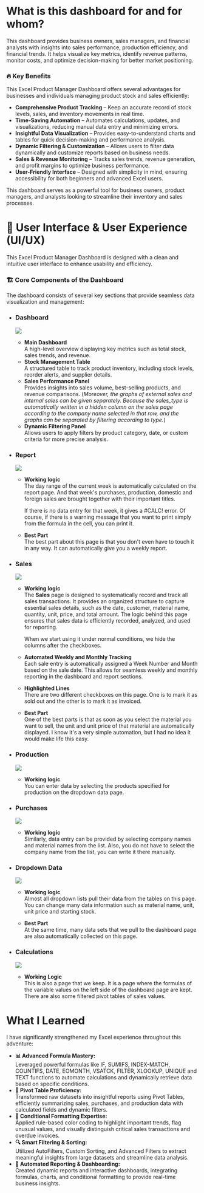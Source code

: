 # What is this dashboard for and for whom?

This dashboard provides business owners, sales managers, and financial analysts with insights into sales performance, production efficiency, and financial trends. It helps visualize key metrics, identify revenue patterns, monitor costs, and optimize decision-making for better market positioning.

### 🔥 Key Benefits
This Excel Product Manager Dashboard offers several advantages for businesses and individuals managing product stock and sales efficiently:

- **Comprehensive Product Tracking** – Keep an accurate record of stock levels, sales, and inventory movements in real time.
- **Time-Saving Automation** – Automates calculations, updates, and visualizations, reducing manual data entry and minimizing errors.
- **Insightful Data Visualization** – Provides easy-to-understand charts and tables for quick decision-making and performance analysis.
- **Dynamic Filtering & Customization** – Allows users to filter data dynamically and customize reports based on business needs.
- **Sales & Revenue Monitoring** – Tracks sales trends, revenue generation, and profit margins to optimize business performance.
- **User-Friendly Interface** – Designed with simplicity in mind, ensuring accessibility for both beginners and advanced Excel users.

This dashboard serves as a powerful tool for business owners, product managers, and analysts looking to streamline their inventory and sales processes.

# 🎨 User Interface & User Experience (UI/UX)

This Excel Product Manager Dashboard is designed with a clean and intuitive user interface to enhance usability and efficiency.

### 🏗 Core Components of the Dashboard

The dashboard consists of several key sections that provide seamless data visualization and management:


- ### Dashboard
    ![](images\Product_Manager_Dashboard.png)
    - **Main Dashboard**  
    A high-level overview displaying key metrics such as total stock, sales trends, and revenue.
    - **Stock Management Table**  
    A structured table to track product inventory, including stock levels, reorder alerts, and supplier details.
    - **Sales Performance Panel**  
    Provides insights into sales volume, best-selling products, and revenue comparisons. (*Moreover, the graphs of external sales and internal sales can be given separately. Because the sales_type is automatically written in a hidden column on the sales page according to the company name selected in that row, and the graphs can be separated by filtering according to type.*)
    - **Dynamic Filtering Panel**  
    Allows users to apply filters by product category, date, or custom criteria for more precise analysis.


- ### Report
    ![](images\Product_Manager_Report.png)
    - **Working logic**  
    The day range of the current week is automatically calculated on the report page. And that week's purchases, production, domestic and foreign sales are brought together with their important titles.  
      
        If there is no data entry for that week, it gives a #CALC! error. Of course, if there is a warning message that you want to print simply from the formula in the cell, you can print it.
    - **Best Part**  
    The best part about this page is that you don't even have to touch it in any way. It can automatically give you a weekly report.


- ### Sales
    ![](images\Product_Manager_Sales.png)
    
    - **Working logic**  
    The **Sales** page is designed to systematically record and track all sales transactions. It provides an organized structure to capture essential sales details, such as the date, customer, material name, quantity, unit, price, and total amount. The logic behind this page ensures that sales data is efficiently recorded, analyzed, and used for reporting.  
    
        When we start using it under normal conditions, we hide the columns after the checkboxes.
    
    - **Automated Weekly and Monthly Tracking**  
    Each sale entry is automatically assigned a Week Number and Month based on the sale date. This allows for seamless weekly and monthly reporting in the dashboard and report sections.

    - **Highlighted Lines**  
    There are two different checkboxes on this page. One is to mark it as sold out and the other is to mark it as invoiced.

    - **Best Part**  
    One of the best parts is that as soon as you select the material you want to sell, the unit and unit price of that material are automatically displayed. I know it's a very simple automation, but I had no idea it would make life this easy.

- ### Production
    ![](images\Product_Manager_Production.png)
    
    - **Working logic**  
    You can enter data by selecting the products specified for production on the dropdown data page.

- ### Purchases
    ![](images\Product_Manager_Purchases.png)
    
    - **Working logic**  
    Similarly, data entry can be provided by selecting company names and material names from the list. Also, you do not have to select the company name from the list, you can write it there manually.

- ### Dropdown Data
    ![](images\Product_Manager_DropdownData.png)
    
    - **Working logic**  
    Almost all dropdown lists pull their data from the tables on this page. You can change many data information such as material name, unit, unit price and starting stock.  

    - **Best Part**  
    At the same time, many data sets that we pull to the dashboard page are also automatically collected on this page.

- ### Calculations
    ![](images\Product_Manager_Calculation.png)

    - **Working Logic**  
    This is also a page that we keep. It is a page where the formulas of the variable values ​​on the left side of the dashboard page are kept. There are also some filtered pivot tables of sales values.

# What I Learned

I have significantly strengthened my Excel experience throughout this adventure:

- **📊 Advanced Formula Mastery:**  
Leveraged powerful formulas like IF, SUMIFS, INDEX-MATCH, COUNTIFS, DATE, EOMONTH, VSATCK, FILTER, XLOOKUP, UNIQUE and TEXT functions to automate calculations and dynamically retrieve data based on specific conditions.
- **🔄 Pivot Table Proficiency:**  
Transformed raw datasets into insightful reports using Pivot Tables, efficiently summarizing sales, purchases, and production data with calculated fields and dynamic filters.
- **🎨 Conditional Formatting Expertise:**  
Applied rule-based color coding to highlight important trends, flag unusual values, and visually distinguish critical sales transactions and overdue invoices.
- **🔍 Smart Filtering & Sorting:**  
Utilized AutoFilters, Custom Sorting, and Advanced Filters to extract meaningful insights from large datasets and streamline data analysis.
- **📑 Automated Reporting & Dashboarding:**  
Created dynamic reports and interactive dashboards, integrating formulas, charts, and conditional formatting to provide real-time business insights.